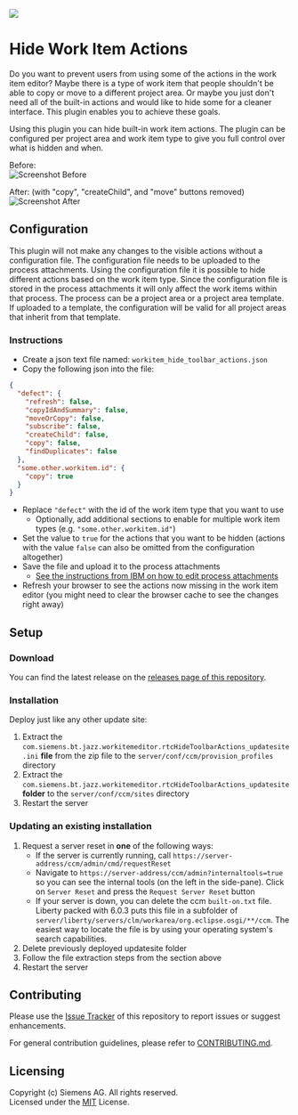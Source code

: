 ![](https://github.com/MartinBenninger/rtc-hide-toolbar-actions/workflows/npm%20build/badge.svg)

# Hide Work Item Actions
Do you want to prevent users from using some of the actions in the work item editor? Maybe there is a type of work item that people shouldn't be able to copy or move to a different project area. Or maybe you just don't need all of the built-in actions and would like to hide some for a cleaner interface. This plugin enables you to achieve these goals.

Using this plugin you can hide built-in work item actions. The plugin can be configured per project area and work item type to give you full control over what is hidden and when.

Before:  
![Screenshot Before](https://github.com/MartinBenninger/rtc-hide-toolbar-actions/blob/master/documentation/toolbar-actions-before.png)

After: (with "copy", "createChild", and "move" buttons removed)  
![Screenshot After](https://github.com/MartinBenninger/rtc-hide-toolbar-actions/blob/master/documentation/toolbar-actions-after.png)

## Configuration
This plugin will not make any changes to the visible actions without a configuration file. The configuration file needs to be uploaded to the process attachments. Using the configuration file it is possible to hide different actions based on the work item type. Since the configuration file is stored in the process attachments it will only affect the work items within that process. The process can be a project area or a project area template. If uploaded to a template, the configuration will be valid for all project areas that inherit from that template.

### Instructions
 - Create a json text file named: `workitem_hide_toolbar_actions.json`
 - Copy the following json into the file:
```json
{
  "defect": {
    "refresh": false,
    "copyIdAndSummary": false,
    "moveOrCopy": false,
    "subscribe": false,
    "createChild": false,
    "copy": false,
    "findDuplicates": false
  },
  "some.other.workitem.id": {
    "copy": true
  }
}
```
 - Replace `"defect"` with the id of the work item type that you want to use
   - Optionally, add additional sections to enable for multiple work item types (e.g. `"some.other.workitem.id"`)
 - Set the value to `true` for the actions that you want to be hidden (actions with the value `false` can also be omitted from the configuration altogether)
 - Save the file and upload it to the process attachments
   - [See the instructions from IBM on how to edit process attachments](https://jazz.net/help-dev/clm/index.jsp?topic=%2Fcom.ibm.jazz.platform.doc%2Ftopics%2Ft_add_attachment_process.html)
 - Refresh your browser to see the actions now missing in the work item editor (you might need to clear the browser cache to see the changes right away)

## Setup

### Download
You can find the latest release on the [releases page of this repository](https://github.com/MartinBenninger/rtc-hide-toolbar-actions/releases).

### Installation
Deploy just like any other update site:

1. Extract the `com.siemens.bt.jazz.workitemeditor.rtcHideToolbarActions_updatesite.ini` **file** from the zip file to the `server/conf/ccm/provision_profiles` directory
2. Extract the `com.siemens.bt.jazz.workitemeditor.rtcHideToolbarActions_updatesite` **folder** to the `server/conf/ccm/sites` directory
3. Restart the server

### Updating an existing installation
1. Request a server reset in **one** of the following ways:
    * If the server is currently running, call `https://server-address/ccm/admin/cmd/requestReset`
    * Navigate to `https://server-address/ccm/admin?internaltools=true` so you can see the internal tools (on the left in the side-pane). Click on `Server Reset` and press the `Request Server Reset` button
    * If your server is down, you can delete the ccm `built-on.txt` file. Liberty packed with 6.0.3 puts this file in a subfolder of `server/liberty/servers/clm/workarea/org.eclipse.osgi/**/ccm`. The easiest way to locate the file is by using your operating system's search capabilities.
2. Delete previously deployed updatesite folder
3. Follow the file extraction steps from the section above
4. Restart the server

## Contributing
Please use the [Issue Tracker](https://github.com/MartinBenninger/rtc-hide-toolbar-actions/issues) of this repository to report issues or suggest enhancements.

For general contribution guidelines, please refer to [CONTRIBUTING.md](https://github.com/jazz-community/welcome/blob/master/CONTRIBUTING.md).

## Licensing
Copyright (c) Siemens AG. All rights reserved.  
Licensed under the [MIT](https://github.com/MartinBenninger/rtc-hide-toolbar-actions/blob/master/LICENSE) License.
